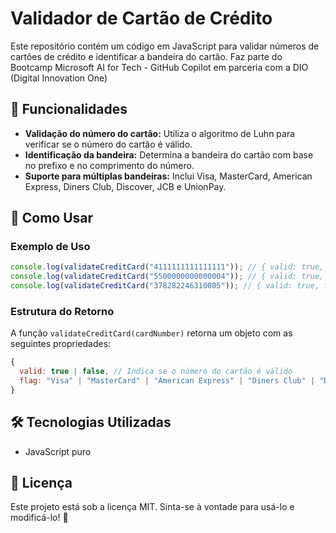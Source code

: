 # Validador de Cartão de Crédito

Este repositório contém um código em JavaScript para validar números de cartões de crédito e identificar a bandeira do cartão. Faz parte do Bootcamp Microsoft AI for Tech - GitHub Copilot em parceria com a DIO (Digital Innovation One)

## 📌 Funcionalidades

- **Validação do número do cartão:** Utiliza o algoritmo de Luhn para verificar se o número do cartão é válido.
- **Identificação da bandeira:** Determina a bandeira do cartão com base no prefixo e no comprimento do número.
- **Suporte para múltiplas bandeiras:** Inclui Visa, MasterCard, American Express, Diners Club, Discover, JCB e UnionPay.

## 🚀 Como Usar

### Exemplo de Uso

```javascript
console.log(validateCreditCard("4111111111111111")); // { valid: true, flag: "Visa" }
console.log(validateCreditCard("5500000000000004")); // { valid: true, flag: "MasterCard" }
console.log(validateCreditCard("378282246310005")); // { valid: true, flag: "American Express" }
```

### Estrutura do Retorno

A função `validateCreditCard(cardNumber)` retorna um objeto com as seguintes propriedades:

```javascript
{
  valid: true | false, // Indica se o número do cartão é válido
  flag: "Visa" | "MasterCard" | "American Express" | "Diners Club" | "Discover" | "JCB" | "UnionPay" | "Unknown" // Bandeira do cartão
}
```

## 🛠 Tecnologias Utilizadas

- JavaScript puro

## 📜 Licença

Este projeto está sob a licença MIT. Sinta-se à vontade para usá-lo e modificá-lo! 🎉

